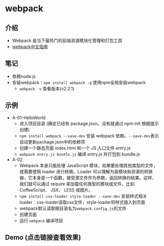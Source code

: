 # webpack

## 介绍

- Webpack 是当下最热门的前端资源模块化管理和打包工具
- [webpack中文指南](http://webpackdoc.com/index.html)

## 笔记

- 依赖node.js
- 安装webpack：`npm install webpack -g` 使用npm全局安装webpack
    - `webpack -v` 查看版本(v2.2.1)

## 示例

- A-01-HelloWorld
    - 进入项目目录 (确定已经有 package.json，没有就通过 npm init 根据提示创建)
    - `npm install webpack --save-dev` 安装 webpack 依赖。`--save-dev`表示自动更新package.json中的依赖项
    - 创建一个静态页面 index.html 和一个 JS 入口文件 entry.js
    - `webpack entry.js bundle.js` 编译 entry.js 并打包到 bundle.js
- A-02
    - Webpack 本身只能处理 JavaScript 模块，如果要处理其他类型的文件，就需要使用 loader 进行转换。Loader 可以理解为是模块和资源的转换器，它本身是一个函数，接受源文件作为参数，返回转换的结果。这样，我们就可以通过 require 来加载任何类型的模块或文件，比如 CoffeeScript、 JSX、 LESS 或图片。
    - `npm install css-loader style-loader --save-dev` 安装样式相关loader：css-loader读取css文件，style-loader将样式插入到页面
    - webpack默认读取根目录名为`webpack.config.js`的文件
    - 创建页面
    - 运行 `webpack` 编译项目

## Demo (点击链接查看效果)
